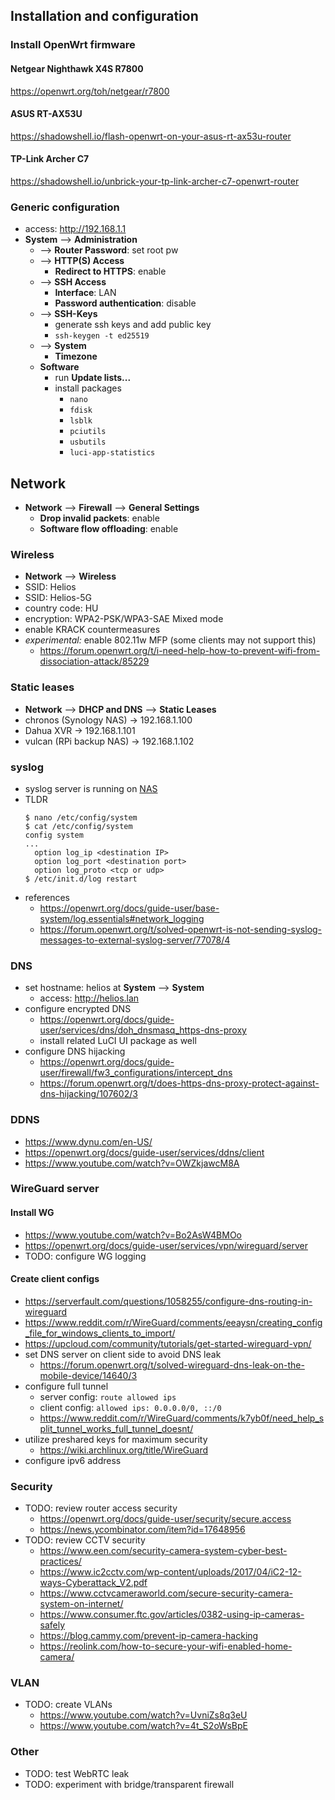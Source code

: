 ## Installation and configuration

### Install OpenWrt firmware

#### Netgear Nighthawk X4S R7800

https://openwrt.org/toh/netgear/r7800

#### ASUS RT-AX53U

https://shadowshell.io/flash-openwrt-on-your-asus-rt-ax53u-router

#### TP-Link Archer C7

https://shadowshell.io/unbrick-your-tp-link-archer-c7-openwrt-router

### Generic configuration

- access: http://192.168.1.1
- **System** --> **Administration**
  - --> **Router Password**: set root pw
  - --> **HTTP(S) Access**
    - **Redirect to HTTPS**: enable
  - --> **SSH Access**
    - **Interface**: LAN
    - **Password authentication**: disable
  - --> **SSH-Keys**
    - generate ssh keys and add public key
    - `ssh-keygen -t ed25519`
  - --> **System**
    - **Timezone**
  - **Software**
    - run **Update lists...**
    - install packages
      - `nano`
      - `fdisk`
      - `lsblk`
      - `pciutils`
      - `usbutils`
      - `luci-app-statistics`

## Network

- **Network** --> **Firewall** --> **General Settings**
  - **Drop invalid packets**: enable
  - **Software flow offloading**: enable

### Wireless

- **Network** --> **Wireless**
- SSID: Helios
- SSID: Helios-5G
- country code: HU
- encryption: WPA2-PSK/WPA3-SAE Mixed mode
- enable KRACK countermeasures
- *experimental:* enable 802.11w MFP (some clients may not support this)
    - https://forum.openwrt.org/t/i-need-help-how-to-prevent-wifi-from-dissociation-attack/85229

### Static leases

- **Network** --> **DHCP and DNS** --> **Static Leases**
- chronos (Synology NAS) -> 192.168.1.100
- Dahua XVR -> 192.168.1.101
- vulcan (RPi backup NAS) -> 192.168.1.102

### syslog

- syslog server is running on [NAS](https://github.com/gemesa/nexus-net/blob/main/nas.md?plain=1#L181)
- TLDR
  ```
  $ nano /etc/config/system
  $ cat /etc/config/system
  config system
  ...
    option log_ip <destination IP>
    option log_port <destination port>
    option log_proto <tcp or udp>
  $ /etc/init.d/log restart
  ```
- references
  - https://openwrt.org/docs/guide-user/base-system/log.essentials#network_logging
  - https://forum.openwrt.org/t/solved-openwrt-is-not-sending-syslog-messages-to-external-syslog-server/77078/4

### DNS

- set hostname: helios at **System** --> **System**
  - access: http://helios.lan
- configure encrypted DNS
  - https://openwrt.org/docs/guide-user/services/dns/doh_dnsmasq_https-dns-proxy
  - install related LuCI UI package as well
- configure DNS hijacking
  - https://openwrt.org/docs/guide-user/firewall/fw3_configurations/intercept_dns
  - https://forum.openwrt.org/t/does-https-dns-proxy-protect-against-dns-hijacking/107602/3

### DDNS

- https://www.dynu.com/en-US/
- https://openwrt.org/docs/guide-user/services/ddns/client
- https://www.youtube.com/watch?v=OWZkjawcM8A

### WireGuard server

#### Install WG

- https://www.youtube.com/watch?v=Bo2AsW4BMOo
- https://openwrt.org/docs/guide-user/services/vpn/wireguard/server
- TODO: configure WG logging

#### Create client configs

- https://serverfault.com/questions/1058255/configure-dns-routing-in-wireguard
- https://www.reddit.com/r/WireGuard/comments/eeaysn/creating_config_file_for_windows_clients_to_import/
- https://upcloud.com/community/tutorials/get-started-wireguard-vpn/
- set DNS server on client side to avoid DNS leak
  - https://forum.openwrt.org/t/solved-wireguard-dns-leak-on-the-mobile-device/14640/3
- configure full tunnel
  - server config: `route allowed ips`
  - client config: `allowed ips: 0.0.0.0/0, ::/0`
  - https://www.reddit.com/r/WireGuard/comments/k7yb0f/need_help_split_tunnel_works_full_tunnel_doesnt/
- utilize preshared keys for maximum security
  - https://wiki.archlinux.org/title/WireGuard
- configure ipv6 address

### Security

- TODO: review router access security
  - https://openwrt.org/docs/guide-user/security/secure.access
  - https://news.ycombinator.com/item?id=17648956
- TODO: review CCTV security
  - https://www.een.com/security-camera-system-cyber-best-practices/
  - https://www.ic2cctv.com/wp-content/uploads/2017/04/iC2-12-ways-Cyberattack_V2.pdf
  - https://www.cctvcameraworld.com/secure-security-camera-system-on-internet/
  - https://www.consumer.ftc.gov/articles/0382-using-ip-cameras-safely
  - https://blog.cammy.com/prevent-ip-camera-hacking
  - https://reolink.com/how-to-secure-your-wifi-enabled-home-camera/

### VLAN

- TODO: create VLANs
  - https://www.youtube.com/watch?v=UvniZs8q3eU
  - https://www.youtube.com/watch?v=4t_S2oWsBpE

### Other

- TODO: test WebRTC leak
- TODO: experiment with bridge/transparent firewall
